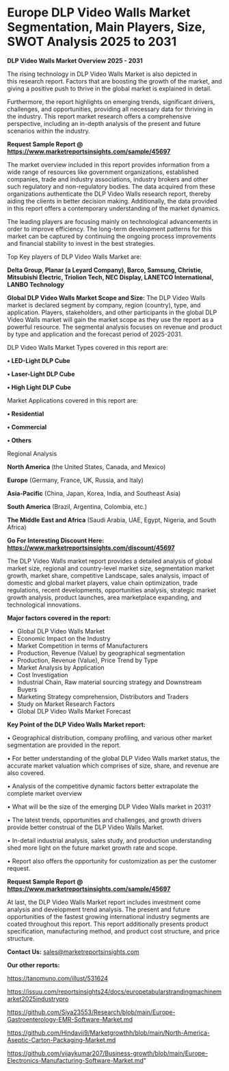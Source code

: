 # Europe DLP Video Walls Market Segmentation, Main Players, Size, SWOT Analysis 2025 to 2031

<Strong> DLP Video Walls Market Overview 2025 - 2031</strong>

The rising technology in DLP Video Walls Market is also depicted in this research report. Factors that are boosting the growth of the market, and giving a positive push to thrive in the global market is explained in detail.

Furthermore, the report highlights on emerging trends, significant drivers, challenges, and opportunities, providing all necessary data for thriving in the industry. This report market research offers a comprehensive perspective, including an in-depth analysis of the present and future scenarios within the industry.

<strong>Request Sample Report @ <a href=https://www.marketreportsinsights.com/sample/45697>https://www.marketreportsinsights.com/sample/45697</a></strong>

The market overview included in this report provides information from a wide range of resources like government organizations, established companies, trade and industry associations, industry brokers and other such regulatory and non-regulatory bodies. The data acquired from these organizations authenticate the DLP Video Walls research report, thereby aiding the clients in better decision making. Additionally, the data provided in this report offers a contemporary understanding of the market dynamics.

The leading players are focusing mainly on technological advancements in order to improve efficiency. The long-term development patterns for this market can be captured by continuing the ongoing process improvements and financial stability to invest in the best strategies.

Top Key players of DLP Video Walls Market are:

<strong>Delta Group, Planar (a Leyard Company), Barco, Samsung, Christie, Mitsubishi Electric, Triolion Tech, NEC Display, LANETCO International, LANBO Technology</strong>

<strong><b>Global DLP Video Walls Market Scope and Size:</b></strong>
The DLP Video Walls market is declared segment by company, region (country), type, and application. Players, stakeholders, and other participants in the global DLP Video Walls market will gain the market scope as they use the report as a powerful resource. The segmental analysis focuses on revenue and product by type and application and the forecast period of 2025-2031.

DLP Video Walls Market Types covered in this report are:

<strong>•  LED-Light DLP Cube

•  Laser-Light DLP Cube

•  High Light DLP Cube</strong>

Market Applications covered in this report are:

<strong>•  Residential

•  Commercial

•  Others</strong> 

Regional Analysis

<strong>North America</strong> (the United States, Canada, and Mexico)

<strong>Europe</strong> (Germany, France, UK, Russia, and Italy)

<strong>Asia-Pacific</strong> (China, Japan, Korea, India, and Southeast Asia)

<strong>South America</strong> (Brazil, Argentina, Colombia, etc.)

<strong>The Middle East and Africa</strong> (Saudi Arabia, UAE, Egypt, Nigeria, and South Africa)

<strong>Go For Interesting Discount Here: <a href=https://www.marketreportsinsights.com/discount/45697>https://www.marketreportsinsights.com/discount/45697</a></strong>

The DLP Video Walls market report provides a detailed analysis of global market size, regional and country-level market size, segmentation market growth, market share, competitive Landscape, sales analysis, impact of domestic and global market players, value chain optimization, trade regulations, recent developments, opportunities analysis, strategic market growth analysis, product launches, area marketplace expanding, and technological innovations.

<strong><b>Major factors covered in the report:</b></strong>
<ul>
  <li>Global DLP Video Walls Market </li>
  <li>Economic Impact on the Industry</li>
  <li>Market Competition in terms of Manufacturers</li>
  <li>Production, Revenue (Value) by geographical segmentation</li>
  <li>Production, Revenue (Value), Price Trend by Type</li>
  <li>Market Analysis by Application</li>
  <li>Cost Investigation</li>
  <li>Industrial Chain, Raw material sourcing strategy and Downstream Buyers</li>
  <li>Marketing Strategy comprehension, Distributors and Traders</li>
  <li>Study on Market Research Factors</li>
  <li>Global DLP Video Walls Market Forecast</li>
</ul>

<strong><b>Key Point of the DLP Video Walls Market report:</b></strong>

• Geographical distribution, company profiling, and various other market segmentation are provided in the report.

• For better understanding of the global DLP Video Walls market status, the accurate market valuation which comprises of size, share, and revenue are also covered.

• Analysis of the competitive dynamic factors better extrapolate the complete market overview

• What will be the size of the emerging DLP Video Walls market in 2031?

• The latest trends, opportunities and challenges, and growth drivers provide better construal of the DLP Video Walls Market.

• In-detail industrial analysis, sales study, and production understanding shed more light on the future market growth rate and scope.

• Report also offers the opportunity for customization as per the customer request.

<strong>Request Sample Report @ <a href=https://www.marketreportsinsights.com/sample/45697>https://www.marketreportsinsights.com/sample/45697</a></strong>

At last, the DLP Video Walls Market report includes investment come analysis and development trend analysis. The present and future opportunities of the fastest growing international industry segments are coated throughout this report. This report additionally presents product specification, manufacturing method, and product cost structure, and price structure.

<strong>Contact Us:</strong>
sales@marketreportsinsights.com

<strong>Our other reports:</strong>

<a href=https://tanomuno.com/illust/531624>https://tanomuno.com/illust/531624</a>

<a href=https://issuu.com/reportsinsights24/docs/europetabularstrandingmachinemarket2025industrypro>https://issuu.com/reportsinsights24/docs/europetabularstrandingmachinemarket2025industrypro</a>

<a href=https://github.com/Siya23553/Research/blob/main/Europe-Gastroenterology-EMR-Software-Market.md>https://github.com/Siya23553/Research/blob/main/Europe-Gastroenterology-EMR-Software-Market.md</a>

<a href=https://github.com/Hindavii9/Marketgrowthh/blob/main/North-America-Aseptic-Carton-Packaging-Market.md>https://github.com/Hindavii9/Marketgrowthh/blob/main/North-America-Aseptic-Carton-Packaging-Market.md</a>

<a href=https://github.com/vijaykumar207/Business-growth/blob/main/Europe-Electronics-Manufacturing-Software-Market.md>https://github.com/vijaykumar207/Business-growth/blob/main/Europe-Electronics-Manufacturing-Software-Market.md</a>"
